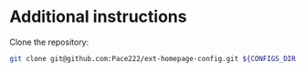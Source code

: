 # Additional instructions

Clone the repository:
```bash
git clone git@github.com:Pace222/ext-homepage-config.git ${CONFIGS_DIR:?}/ext-homepage
```

